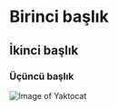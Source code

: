 # Birinci başlık
## İkinci başlık
### Üçüncü başlık
![Image of Yaktocat](https://octodex.github.com/images/yaktocat.png)
